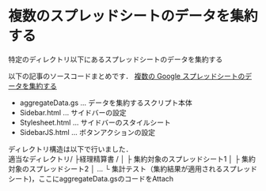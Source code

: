 # 複数のスプレッドシートのデータを集約する
特定のディレクトリ以下にあるスプレッドシートのデータを集約する

以下の記事のソースコードまとめです．
[複数の Google スプレッドシートのデータを集約する](http://qiita.com/kz_takatsu/items/a89e89a4c5e82414ae3f)

* aggregateData.gs ... データを集約するスクリプト本体
* Sidebar.html     ... サイドバーの設定
* Stylesheet.html  ... サイドバーのスタイルシート
* SidebarJS.html   ... ボタンアクションの設定

ディレクトリ構造は以下で行いました．  
適当なディレクトリ/
 ├経理精算書 /
 │       ├ 集約対象のスプレッドシート1
 │       ├ 集約対象のスプレッドシート2
 │       ...
 └ 集計テスト（集約結果が適用されるスプレッドシート)，ここにaggregateData.gsのコードをAttach




